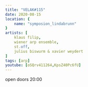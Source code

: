 ```yaml
---
title: "VELAK#115"
date: 2020-08-15
location: {
    name: "symposion_lindabrunn"
}
artists: [
    klaus filip,
    wiener arp ensemble,
    st.off,
    julius biswurm & xavier weydert
]
tags: [arp]
youtube: [oSQrv411264,KpsZ40Pc6fU]
---
```

open doors 20:00

